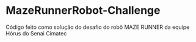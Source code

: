 # MazeRunnerRobot-Challenge
Código feito como solução do desafio do robô MAZE RUNNER da equipe Hórus do Senai Cimatec
